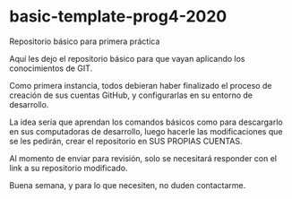 # basic-template-prog4-2020
Repositorio básico para primera práctica

Aquí les dejo el repositorio básico para que vayan aplicando los conocimientos de GIT.

Como primera instancia, todos debieran haber finalizado el proceso de creación de sus cuentas GitHub, y configurarlas en su entorno de desarrollo.

La idea sería que aprendan los comandos básicos como para descargarlo en sus computadoras de desarrollo, luego hacerle las modificaciones que se les pedirán, crear el repositorio en SUS PROPIAS CUENTAS.

Al momento de enviar para revisión, solo se necesitará responder con el link a su repositorio modificado.

Buena semana, y para lo que necesiten, no duden contactarme.
